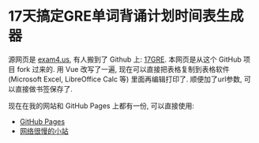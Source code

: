 # 17天搞定GRE单词背诵计划时间表生成器
源网页是 [exam4.us](https://exam4.us), 有人搬到了 Github 上: [17GRE](https://github.com/17GRE/17GRE). 本网页是从这个 GitHub 项目 fork 过来的.
用 Vue 改写了一遍, 现在可以直接把表格复制到表格软件 (Microsoft Excel, LibreOffice Calc 等) 里面再编辑打印了. 顺便加了url参数, 可以直接做书签保存了. 

现在在我的网站和 GitHub Pages 上都有一份, 可以直接使用:
* [GitHub Pages](https://gudzpoz.github.io/17GRE/)
* [网络很慢的小站](https://www.liberty.gensokyoradio.moe/17GRE/)